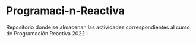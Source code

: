 # Programaci-n-Reactiva
Repositorio donde se almacenan las actividades correspondientes al curso de Programación Reactiva 2022 I
